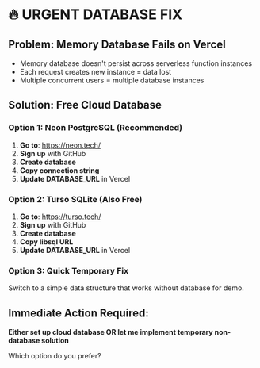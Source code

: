 # 🔥 URGENT DATABASE FIX

## Problem: Memory Database Fails on Vercel
- Memory database doesn't persist across serverless function instances
- Each request creates new instance = data lost
- Multiple concurrent users = multiple database instances

## Solution: Free Cloud Database

### Option 1: Neon PostgreSQL (Recommended)
1. **Go to**: https://neon.tech/
2. **Sign up** with GitHub
3. **Create database** 
4. **Copy connection string**
5. **Update DATABASE_URL** in Vercel

### Option 2: Turso SQLite (Also Free)
1. **Go to**: https://turso.tech/
2. **Sign up** with GitHub  
3. **Create database**
4. **Copy libsql URL**
5. **Update DATABASE_URL** in Vercel

### Option 3: Quick Temporary Fix
Switch to a simple data structure that works without database for demo.

## Immediate Action Required:
**Either set up cloud database OR let me implement temporary non-database solution**

Which option do you prefer?
